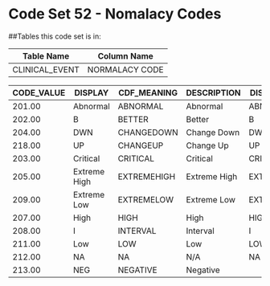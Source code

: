 # Code Set 52 - Nomalacy Codes

##Tables this code set is in:

| Table Name      | Column Name     |
|-----------------|-----------------|
| CLINICAL_EVENT  | NORMALACY CODE  |



| CODE_VALUE | DISPLAY      | CDF_MEANING  | DESCRIPTION   | DISPLAY_KEY | CKI                |
|------------|--------------|--------------|---------------|-------------|--------------------|
| 201.00     | Abnormal     | ABNORMAL     | Abnormal      | ABNORMAL    | CKI.CODEVALUE!2680 |
| 202.00     | B            | BETTER       | Better        | B           | CKI.CODEVALUE!3705 |
| 204.00     | DWN          | CHANGEDOWN   | Change Down   | DWN         | CKI.CODEVALUE!2682 |
| 218.00     | UP           | CHANGEUP     | Change Up     | UP          | CKI.CODEVALUE!3830 |
| 203.00     | Critical     | CRITICAL     | Critical      | CRITICAL    | CKI.CODEVALUE!2683 |
| 205.00     | Extreme High | EXTREMEHIGH  | Extreme High  | EXTREMEHIGH | CKI.CODEVALUE!3707 |
| 209.00     | Extreme Low  | EXTREMELOW   | Extreme Low   | EXTREMELOW  | CKI.CODEVALUE!2687 |
| 207.00     | High         | HIGH         | High          | HIGH        | CKI.CODEVALUE!3803 |
| 208.00     | I            | INTERVAL     | Interval      | I           | CKI.CODEVALUE!2688 |
| 211.00     | Low          | LOW          | Low           | LOW         | CKI.CODEVALUE!2681 |
| 212.00     | NA           | NA           | N/A           | NA          | CKI.CODEVALUE!3706 |
| 213.00     | NEG          | NEGATIVE     | Negative      